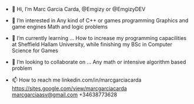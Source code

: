 - 👋 Hi, I’m Marc Garcia Carda, @Emgizy or @EmgizyDEV
- 👀 I’m interested in
    Any kind of C++ or games programming
    Graphics and game engines
    Math and logic problems
    
- 🌱 I’m currently learning ...
    How to increase my programming capacilities at Sheffield Hallam University, while finishing my BSc in Computer Science for Games

- 💞️ I’m looking to collaborate on ...
    Any math or intensive algorithm based problem

- 📫 How to reach me
    linkedin.com/in/marcgarciacarda
    https://sites.google.com/view/marcgarciacarda
    marcgarciaasv@gmail.com
    +34638773628
